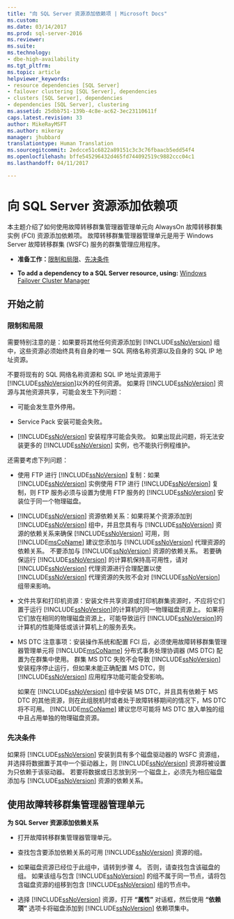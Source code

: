 ```yaml
---
title: "向 SQL Server 资源添加依赖项 | Microsoft Docs"
ms.custom: 
ms.date: 03/14/2017
ms.prod: sql-server-2016
ms.reviewer: 
ms.suite: 
ms.technology:
- dbe-high-availability
ms.tgt_pltfrm: 
ms.topic: article
helpviewer_keywords:
- resource dependencies [SQL Server]
- failover clustering [SQL Server], dependencies
- clusters [SQL Server], dependencies
- dependencies [SQL Server], clustering
ms.assetid: 25dbb751-139b-4c8e-ac62-3ec23110611f
caps.latest.revision: 33
author: MikeRayMSFT
ms.author: mikeray
manager: jhubbard
translationtype: Human Translation
ms.sourcegitcommit: 2edcce51c6822a89151c3c3c76fbaacb5edd54f4
ms.openlocfilehash: bffe545296432d465fd744092519c9882ccc04c1
ms.lasthandoff: 04/11/2017

---
```

# <a name="add-dependencies-to-a-sql-server-resource"></a>向 SQL Server 资源添加依赖项
  本主题介绍了如何使用故障转移群集管理器管理单元向 AlwaysOn 故障转移群集实例 (FCI) 资源添加依赖项。 故障转移群集管理器管理单元是用于 Windows Server 故障转移群集 (WSFC) 服务的群集管理应用程序。  
  
-   **准备工作：**[限制和局限](#Restrictions)、[先决条件](#Prerequisites)  
  
-   **To add a dependency to a SQL Server resource, using:** [Windows Failover Cluster Manager](#WinClusManager)  
  
##  <a name="BeforeYouBegin"></a> 开始之前  
  
###  <a name="Restrictions"></a> 限制和局限  
 需要特别注意的是：如果要将其他任何资源添加到 [!INCLUDE[ssNoVersion](../../../includes/ssnoversion-md.md)] 组中，这些资源必须始终具有自身的唯一 SQL 网络名称资源以及自身的 SQL IP 地址资源。  
  
 不要将现有的 SQL 网络名称资源和 SQL IP 地址资源用于 [!INCLUDE[ssNoVersion](../../../includes/ssnoversion-md.md)]以外的任何资源。 如果将 [!INCLUDE[ssNoVersion](../../../includes/ssnoversion-md.md)] 资源与其他资源共享，可能会发生下列问题：  
  
-   可能会发生意外停用。  
  
-   Service Pack 安装可能会失败。  
  
-   [!INCLUDE[ssNoVersion](../../../includes/ssnoversion-md.md)] 安装程序可能会失败。 如果出现此问题，将无法安装更多的 [!INCLUDE[ssNoVersion](../../../includes/ssnoversion-md.md)] 实例，也不能执行例程维护。  
  
 还需要考虑下列问题：  
  
-   使用 FTP 进行 [!INCLUDE[ssNoVersion](../../../includes/ssnoversion-md.md)] 复制：如果 [!INCLUDE[ssNoVersion](../../../includes/ssnoversion-md.md)] 实例使用 FTP 进行 [!INCLUDE[ssNoVersion](../../../includes/ssnoversion-md.md)] 复制，则 FTP 服务必须与设置为使用 FTP 服务的 [!INCLUDE[ssNoVersion](../../../includes/ssnoversion-md.md)] 安装位于同一个物理磁盘。  
  
-   [!INCLUDE[ssNoVersion](../../../includes/ssnoversion-md.md)] 资源依赖关系：如果将某个资源添加到 [!INCLUDE[ssNoVersion](../../../includes/ssnoversion-md.md)] 组中，并且您具有与 [!INCLUDE[ssNoVersion](../../../includes/ssnoversion-md.md)] 资源的依赖关系来确保 [!INCLUDE[ssNoVersion](../../../includes/ssnoversion-md.md)] 可用，则 [!INCLUDE[msCoName](../../../includes/msconame-md.md)] 建议您添加与 [!INCLUDE[ssNoVersion](../../../includes/ssnoversion-md.md)] 代理资源的依赖关系。 不要添加与 [!INCLUDE[ssNoVersion](../../../includes/ssnoversion-md.md)] 资源的依赖关系。 若要确保运行 [!INCLUDE[ssNoVersion](../../../includes/ssnoversion-md.md)] 的计算机保持高可用性，请对 [!INCLUDE[ssNoVersion](../../../includes/ssnoversion-md.md)] 代理资源进行合理配置以使 [!INCLUDE[ssNoVersion](../../../includes/ssnoversion-md.md)] 代理资源的失败不会对 [!INCLUDE[ssNoVersion](../../../includes/ssnoversion-md.md)] 组带来影响。  
  
-   文件共享和打印机资源：安装文件共享资源或打印机群集资源时，不应将它们置于运行 [!INCLUDE[ssNoVersion](../../../includes/ssnoversion-md.md)]的计算机的同一物理磁盘资源上。 如果将它们放在相同的物理磁盘资源上，可能导致运行 [!INCLUDE[ssNoVersion](../../../includes/ssnoversion-md.md)]的计算机的性能降低或该计算机上的服务丢失。  
  
-   MS DTC 注意事项：安装操作系统和配置 FCI 后，必须使用故障转移群集管理器管理单元将 [!INCLUDE[msCoName](../../../includes/msconame-md.md)] 分布式事务处理协调器 (MS DTC) 配置为在群集中使用。 群集 MS DTC 失败不会导致 [!INCLUDE[ssNoVersion](../../../includes/ssnoversion-md.md)] 安装程序停止运行，但如果未能正确配置 MS DTC，则 [!INCLUDE[ssNoVersion](../../../includes/ssnoversion-md.md)] 应用程序功能可能会受影响。  
  
     如果在 [!INCLUDE[ssNoVersion](../../../includes/ssnoversion-md.md)] 组中安装 MS DTC，并且具有依赖于 MS DTC 的其他资源，则在此组脱机时或者处于故障转移期间的情况下，MS DTC 将不可用。 [!INCLUDE[msCoName](../../../includes/msconame-md.md)] 建议您尽可能将 MS DTC 放入单独的组中且占用单独的物理磁盘资源。  
  
###  <a name="Prerequisites"></a> 先决条件  
 如果将 [!INCLUDE[ssNoVersion](../../../includes/ssnoversion-md.md)] 安装到具有多个磁盘驱动器的 WSFC 资源组，并选择将数据置于其中一个驱动器上，则 [!INCLUDE[ssNoVersion](../../../includes/ssnoversion-md.md)] 资源将被设置为只依赖于该驱动器。 若要将数据或日志放到另一个磁盘上，必须先为相应磁盘添加与 [!INCLUDE[ssNoVersion](../../../includes/ssnoversion-md.md)] 资源的依赖关系。  
  
##  <a name="WinClusManager"></a> 使用故障转移群集管理器管理单元  
 **为 SQL Server 资源添加依赖关系**  
  
-   打开故障转移群集管理器管理单元。  
  
-   查找包含要添加依赖关系的可用 [!INCLUDE[ssNoVersion](../../../includes/ssnoversion-md.md)] 资源的组。  
  
-   如果磁盘资源已经位于此组中，请转到步骤 4。 否则，请查找包含该磁盘的组。 如果该组与包含 [!INCLUDE[ssNoVersion](../../../includes/ssnoversion-md.md)] 的组不属于同一节点，请将包含磁盘资源的组移到包含 [!INCLUDE[ssNoVersion](../../../includes/ssnoversion-md.md)] 组的节点中。  
  
-   选择 [!INCLUDE[ssNoVersion](../../../includes/ssnoversion-md.md)] 资源，打开 **“属性”** 对话框，然后使用 **“依赖项”** 选项卡将磁盘添加到 [!INCLUDE[ssNoVersion](../../../includes/ssnoversion-md.md)] 依赖项集中。  
  
  

